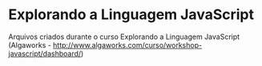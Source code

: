 # Explorando a Linguagem JavaScript
Arquivos criados durante o curso Explorando a Linguagem JavaScript (Algaworks - http://www.algaworks.com/curso/workshop-javascript/dashboard/)
